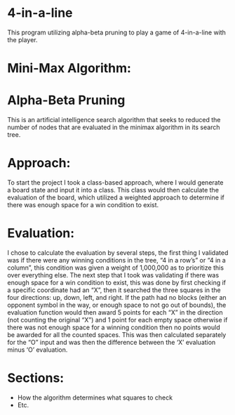 # 4-in-a-line
This program utilizing alpha-beta pruning to play a game of 4-in-a-line with the player.

# Mini-Max Algorithm: 

# Alpha-Beta Pruning
This is an artificial intelligence search algorithm that seeks to reduced the number of nodes that are evaluated in the minimax algorithm in its search tree.

# Approach:
To start the project I took a class-based approach, where I would generate a board state and input it into a class. This class would then calculate the evaluation of the board, which utilized a weighted approach to determine if there was enough space for a win condition to exist.

# Evaluation:
I chose to calculate the evaluation by several steps, the first thing I validated was if there were any winning conditions in the tree, “4 in a row’s” or “4 in a column”, this condition was given a weight of 1,000,000 as to prioritize this over everything else. The next step that I took was validating if there was enough space for a win condition to exist, this was done by first checking if a specific coordinate had an “X”, then it searched the three squares in the four directions: up, down, left, and right. If the path had no blocks (either an opponent symbol in the way, or enough space to not go out of bounds), the evaluation function would then award 5 points for each “X” in the direction (not counting the original “X”) and 1 point for each empty space otherwise if there was not enough space for a winning condition then no points would be awarded for all the counted spaces. This was then calculated separately for the “O” input and was then the difference between the ‘X’ evaluation minus ‘O’ evaluation.

# Sections:
- How the algorithm determines what squares to check
- Etc.
